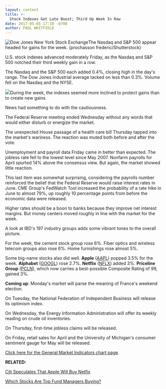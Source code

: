 ```yaml
---
layout: content
title: >-
  Stock Indexes Get Late Boost; Third Up Week In Row
date: 2017-05-05 17:10 -0700
author: PAUL WHITFIELD
---
```






![Dow Jones New York Stock Exchange](https://www.investors.com/wp-content/uploads/2017/04/Wall-St-Shutterstock-1-SMT0300-4.27.17.jpg)The Nasdaq and S&P 500 appear headed for gains for the week. (prochasson frederic/Shutterstock)









U.S. stock indexes advanced moderately Friday, as the Nasdaq and S&P 500 notched their third weekly gain in a row.


The Nasdaq and the S&P 500 each added 0.4%, closing high in the day's range. The Dow Jones industrial average tacked on less than 0.3%. Volume fell on the Nasdaq and the NYSE.


![](https://www.investors.com/wp-content/uploads/2017/05/MP050517-158x300.png)During the week, the indexes seemed more inclined to protect gains than to create new gains.


News had something to do with the cautiousness.


The Federal Reserve meeting ended Wednesday without any words that would either disturb or energize the market.


The unexpected House passage of a health care bill Thursday tapped into the market's wariness. The reaction was muted both before and after the vote.


Unemployment and payroll data Friday came in better than expected. The jobless rate fell to the lowest level since May 2007. Nonfarm payrolls for April spurted 14% above the consensus view. But again, the market showed little reaction.


This last item was somewhat surprising, considering the payrolls number reinforced the belief that the Federal Reserve would raise interest rates in June. CME Group's FedWatch Tool increased the probability of a rate hike in June to almost 79%, up roughly 10 percentage points from before the economic data were released.


Higher rates should be a boon to banks because they improve net interest margins. But money centers moved roughly in line with the market for the week.


A look at IBD's 197 industry groups adds some vibrant tones to the overall picture.


For the week, the cement stock group rose 6%. Fiber optics and wireless telecom groups also rose 6%. Home furnishings rose almost 5%.


Some big-name stocks also did well. **Apple** ([AAPL](https://research.investors.com/quote.aspx?symbol=AAPL)) popped 3.5% for the week. **Alphabet** ([GOOGL](https://research.investors.com/quote.aspx?symbol=GOOGL)) rose 2.7%. **Netflix** ([NFLX](https://research.investors.com/quote.aspx?symbol=NFLX)) added 3%. **Priceline Group** ([PCLN](https://research.investors.com/quote.aspx?symbol=PCLN)), which now carries a best-possible Composite Rating of 99, gained 3%.


**Coming up**: Monday's market will parse the meaning of France's weekend election.


On Tuesday, the National Federation of Independent Business will release its optimism index.


On Wednesday, the Energy Information Administration will offer its weekly reading on crude oil inventories.


On Thursday, first-time jobless claims will be released.


On Friday, retail sales for April and the University of Michigan's consumer sentiment gauge for May will be released.


[Click here for the General Market Indicators chart page](https://www.investors.com/wp-content/uploads/2017/05/GMI_050817.pdf).


**RELATED:**


[Citi Speculates That Apple Will Buy Netfix](https://www.investors.com/news/technology/click/odds-that-apple-will-buy-netflix-40-citi-speculates/)


[Which Stocks Are Top Fund Managers Buying?](https://www.investors.com/etfs-and-funds/mutual-funds/top-funds-buy-big-banks-morgan-stanley-bank-of-america/)




